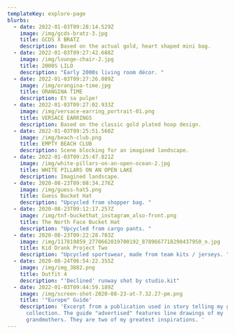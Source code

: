 ```yaml
---
templateKey: explore-page
blurbs:
  - date: 2022-01-03T09:28:14.529Z
    image: /img/gcds-bratz-3.jpg
    title: GCDS X BRATZ
    description: Based on the actual gold, heart shaped mini bag.
  - date: 2022-01-03T09:27:42.688Z
    image: /img/lounge-chair-2.jpg
    title: 2000S LILO
    description: "Early 2000s living room décor. "
  - date: 2022-01-03T09:27:26.089Z
    image: /img/orangina-time.jpg
    title: ORANGINA TIME
    description: Et sa pulpe!
  - date: 2022-01-03T09:27:02.933Z
    image: /img/versace-earring_portrait-01.png
    title: VERSACE EARRINGS
    description: Based on the classic gold plated hoop design.
  - date: 2022-01-03T09:25:51.560Z
    image: /img/beach-club.png
    title: EMPTY BEACH CLUB
    description: Scene blocking for an imagined landscape.
  - date: 2022-01-03T09:25:47.821Z
    image: /img/white-pillars-on-an-open-ocean-2.jpg
    title: WHITE PILLARS ON AN OPEN LAKE
    description: Imagined landscape.
  - date: 2020-08-23T09:08:34.276Z
    image: /img/guess-hat5.png
    title: Guess Bucket Hat
    description: "Upcycled from shopper bag. "
  - date: 2020-08-23T09:12:17.257Z
    image: /img/tnf-buckethat_instagram_also-front.png
    title: The North Face Bucket Hat
    description: "Upcycled from cargo pants. "
  - date: 2020-08-23T09:22:28.703Z
    image: /img/117819859_2770662019700192_8789667718290437950_n.jpg
    title: Kid Drank Project Two
    description: "Upcycled sportswear, made from team kits / jerseys. "
  - date: 2020-08-24T06:54:22.355Z
    image: /img/img_3882.png
    title: Outfit 4
    description: "'Declined' runway shot by studio.kit"
  - date: 2022-01-03T09:44:59.189Z
    image: /img/screen-shot-2020-08-23-at-7.32.27-pm.png
    title: '"Europe" Guide'
    description: 'Excerpt from a publication used in story telling my graduate
      collection. The guide "advertised" features line drawings of my
      grandmothers. They are two of my greatest inspirations. '
---
```

